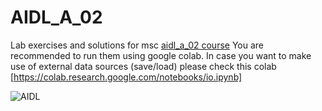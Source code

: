 # AIDL_A_02
Lab exercises and solutions for msc [aidl_a_02 course](https://aidl.uniwa.gr/aidl_a02-neural-networks-and-deep-learning/)
You are recommended to run them using google colab.
In case you want to make use of external data sources (save/load) please check this colab [https://colab.research.google.com/notebooks/io.ipynb]

[//]: # (Image References)

[image1]: https://aidl.uniwa.gr/wp-content/uploads/2021/03/cropped-newLogo_1-180x45_trans_ar.png "AIDL"
 
![AIDL][image1]
